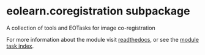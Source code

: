 # eolearn.coregistration subpackage

A collection of tools and EOTasks for image co-registration

For more information about the module visit [readthedocs](https://eo-learn.readthedocs.io/en/latest/reference/eolearn.coregistration.html), or see the [module task index](https://eo-learn.readthedocs.io/en/latest/eotasks.html#coregistration).
